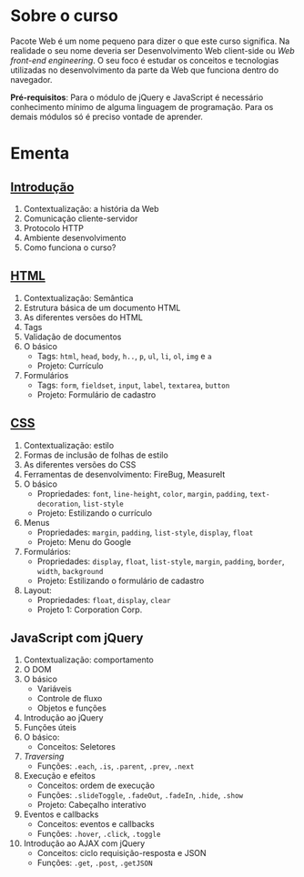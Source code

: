 # Sobre o curso
Pacote Web é um nome pequeno para dizer o que este curso significa. Na realidade o seu nome deveria ser Desenvolvimento Web client-side ou *Web front-end engineering*. O seu foco é estudar os conceitos e tecnologias utilizadas no desenvolvimento da parte da Web que funciona dentro do navegador.

**Pré-requisitos**: Para o módulo de jQuery e JavaScript é necessário conhecimento mínimo de alguma linguagem de programação. Para os demais módulos só é preciso vontade de aprender.

# Ementa

## [Introdução](https://github.com/guiocavalcanti/pacote-web-2013-1/blob/master/slides/0-introducao.pdf?raw=true)
1. Contextualização: a história da Web
2. Comunicação cliente-servidor
3. Protocolo HTTP
4. Ambiente desenvolvimento
5. Como funciona o curso?

## [HTML](https://github.com/guiocavalcanti/pacote-web-2013-1/blob/master/slides/1-html.pdf?raw=true)
1. Contextualização: Semântica
2. Estrutura básica de um documento HTML
3. As diferentes versões do HTML
4. Tags
5. Validação de documentos
6. O básico
    - Tags: ``html``, ``head``, ``body``, ``h..``, ``p``, ``ul``, ``li``, ``ol``, ``img`` e ``a``
    - Projeto: Currículo
7. Formulários
    - Tags: ``form``, ``fieldset``, ``input``, ``label``, ``textarea``, ``button``
    - Projeto: Formulário de cadastro

## [CSS](https://github.com/guiocavalcanti/pacote-web-2013-1/blob/master/slides/2-css.pdf?raw=true)
1. Contextualização: estilo
2. Formas de inclusão de folhas de estilo
3. As diferentes versões do CSS
4. Ferramentas de desenvolvimento: FireBug, MeasureIt
5. O básico
    - Propriedades: ``font``, ``line-height``, ``color``, ``margin``, ``padding``, ``text-decoration``, ``list-style``
    - Projeto: Estilizando o currículo
6. Menus
    - Propriedades: ``margin``, ``padding``, ``list-style``, ``display``, ``float``
    - Projeto: Menu do Google
7. Formulários:
    - Propriedades: ``display``, ``float``, ``list-style``, ``margin``, ``padding``, ``border``, ``width``, ``background``
    - Projeto: Estilizando o formulário de cadastro
8. Layout:
    - Propriedades: ``float``, ``display``, ``clear``
    - Projeto 1: Corporation Corp.

## JavaScript com jQuery
1. Contextualização: comportamento
2. O DOM
3. O básico
    - Variáveis
    - Controle de fluxo
    - Objetos e funções
4. Introdução ao jQuery
5. Funções úteis
6. O básico:
    - Conceitos: Seletores
7. *Traversing*
    - Funções: ``.each``, ``.is``, ``.parent``, ``.prev``, ``.next``
7. Execução e efeitos
    - Conceitos: ordem de execução
    - Funções: ``.slideToggle``, ``.fadeOut``, ``.fadeIn``, ``.hide``, ``.show``
    - Projeto: Cabeçalho interativo
8. Eventos e callbacks
    - Conceitos: eventos e callbacks
    - Funções: ``.hover``, ``.click``, ``.toggle``
9. Introdução ao AJAX com jQuery
    - Conceitos: ciclo requisição-resposta e JSON
    - Funções: ``.get``, ``.post``, ``.getJSON``
